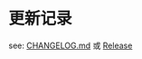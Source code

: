 # 更新记录

see: [CHANGELOG.md](https://github.com/duan617/pay/blob/master/CHANGELOG.md) 或 [Release](https://github.com/duan617/pay/releases)
